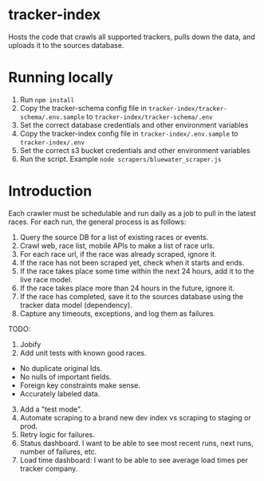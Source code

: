 # tracker-index
Hosts the code that crawls all supported trackers, pulls down the data, and uploads it to the sources database.

# Running locally
1. Run `npm install`
2. Copy the tracker-schema config file in `tracker-index/tracker-schema/.env.sample` to `tracker-index/tracker-schema/.env`
3. Set the correct database credentials and other environment variables
4. Copy the tracker-index config file in `tracker-index/.env.sample` to `tracker-index/.env`
5. Set the correct s3 bucket credentials and other environment variables
6. Run the script. Example `node scrapers/bluewater_scraper.js`


# Introduction
Each crawler must be schedulable and run daily as a job to pull in the latest races.
For each run, the general process is as follows:
1) Query the source DB for a list of existing races or events.
2) Crawl web, race list, mobile APIs to make a list of race urls.
3) For each race url, if the race was already scraped, ignore it.
4) If the race has not been scraped yet, check when it starts and ends.
5) If the race takes place some time within the next 24 hours, add it to the live race model.
6) If the race takes place more than 24 hours in the future, ignore it.
7) If the race has completed, save it to the sources database using the tracker data model (dependency).
8) Capture any timeouts, exceptions, and log them as failures.

TODO:
1) Jobify
2) Add unit tests with known good races.
  * No duplicate original Ids.
  * No nulls of important fields.
  * Foreign key constraints make sense.
  * Accurately labeled data.
3) Add a "test mode".
4) Automate scraping to a brand new dev index vs scraping to staging or prod.
5) Retry logic for failures.
6) Status dashboard. I want to be able to see most recent runs, next runs, number of failures, etc.
7) Load time dashboard: I want to be able to see average load times per tracker company.
